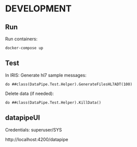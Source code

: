 
# DEVELOPMENT

## Run
Run containers:
```
docker-compose up
```

## Test
In IRIS:
Generate hl7 sample messages:
```
do ##class(DataPipe.Test.Helper).GenerateFilesHL7ADT(100)
```

Delete data (if needed):
```
do ##class(DataPipe.Test.Helper).KillData()
```

## datapipeUI
Credentials: superuser/SYS

http://localhost:4200/datapipe